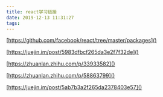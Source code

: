 ```yaml
---
title: react学习链接
date: 2019-12-13 11:31:27
tags:
---
```


[https://github.com/facebook/react/tree/master/packages]()

[https://juejin.im/post/5983dfbcf265da3e2f7f32de]()

[https://zhuanlan.zhihu.com/p/33933582]()

[https://zhuanlan.zhihu.com/p/58863799]()

[https://juejin.im/post/5ab7b3a2f265da2378403e57]()






